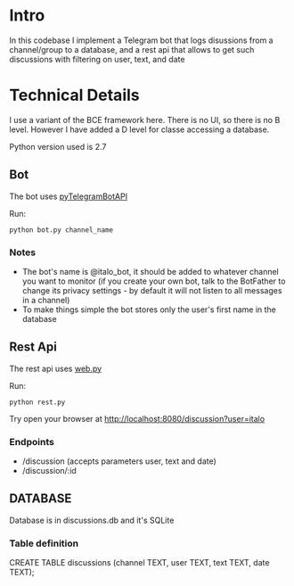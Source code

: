 # Intro
In this codebase I implement a Telegram bot that logs disussions from a channel/group to a database, and a rest api that allows to get such discussions with filtering on user, text, and date

# Technical Details
I use a variant of the BCE framework here. There is no UI, so there is no B level. However I have added a D level for classe accessing a database.

Python version used is 2.7

## Bot
The bot uses [pyTelegramBotAPI](https://github.com/eternnoir/pyTelegramBotAPI)

Run:
```
python bot.py channel_name
```

### Notes
* The bot's name is @italo_bot, it should be added to whatever channel you want to monitor (if you create your own bot, talk to the BotFather to change its privacy settings - by default it will not listen to all messages in a channel)
* To make things simple the bot stores only the user's first name in the database

## Rest Api
The rest api uses [web.py](http://webpy.org/)

Run:
```
python rest.py
```
Try open your browser at [http://localhost:8080/discussion?user=italo](http://localhost:8080/discussion?user=italo)

### Endpoints
* /discussion (accepts parameters user, text and date)
* /discussion/:id

## DATABASE
Database is in discussions.db and it's SQLite

### Table definition
CREATE TABLE discussions (channel TEXT, user TEXT, text TEXT, date TEXT);

